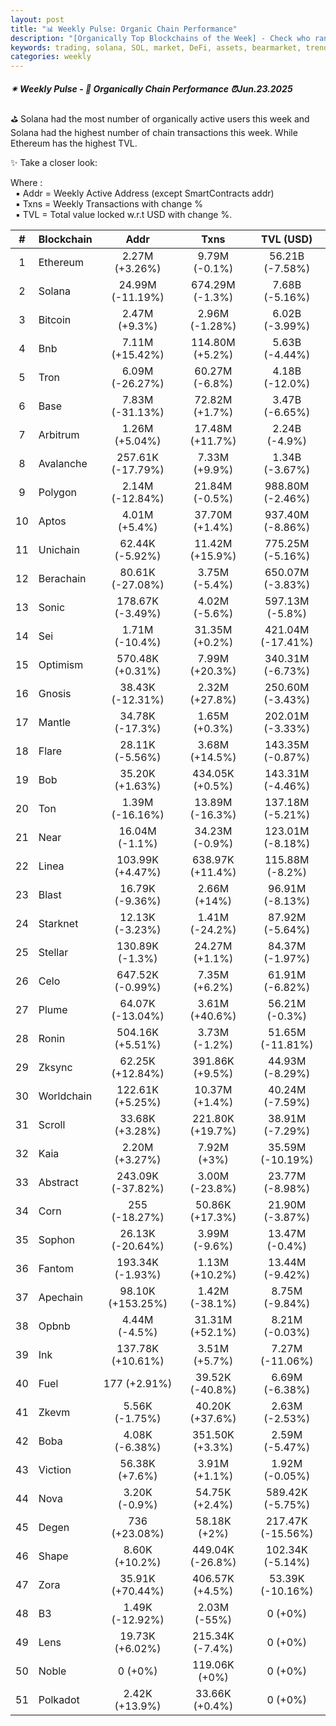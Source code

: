 ```yaml
---
layout: post
title: "📊 Weekly Pulse: Organic Chain Performance"
description: "[Organically Top Blockchains of the Week] - Check who ranked first this week in address, transactions and TVL"
keywords: trading, solana, SOL, market, DeFi, assets, bearmarket, trends, investment, web3, DEX
categories: weekly
---
```


##### ✴ Weekly Pulse - 📌 *Organically Chain Performance ⏰Jun.23.2025*

⛳ Solana had the most number of organically active users this week and Solana had the highest number of chain transactions this week. While Ethereum has the highest TVL.

✨ Take a closer look:

Where :  
&nbsp; ▪ Addr = Weekly Active Address (except SmartContracts addr)  
&nbsp; ▪ Txns = Weekly Transactions with change %  
&nbsp; ▪ TVL = Total value locked w.r.t USD with change %.  

| # | Blockchain |   Addr   |   Txns  | TVL (USD) |
|:-:|:-----------|:--------:|:-------:|:---------:|
|1 | Ethereum | 2.27M (+3.26%) | 9.79M (-0.1%) | 56.21B (-7.58%) |
|2 | Solana | 24.99M (-11.19%) | 674.29M (-1.3%) | 7.68B (-5.16%) |
|3 | Bitcoin | 2.47M (+9.3%) | 2.96M (-1.28%) | 6.02B (-3.99%) |
|4 | Bnb | 7.11M (+15.42%) | 114.80M (+5.2%) | 5.63B (-4.44%) |
|5 | Tron | 6.09M (-26.27%) | 60.27M (-6.8%) | 4.18B (-12.0%) |
|6 | Base | 7.83M (-31.13%) | 72.82M (+1.7%) | 3.47B (-6.65%) |
|7 | Arbitrum | 1.26M (+5.04%) | 17.48M (+11.7%) | 2.24B (-4.9%) |
|8 | Avalanche | 257.61K (-17.79%) | 7.33M (+9.9%) | 1.34B (-3.67%) |
|9 | Polygon | 2.14M (-12.84%) | 21.84M (-0.5%) | 988.80M (-2.46%) |
|10 | Aptos | 4.01M (+5.4%) | 37.70M (+1.4%) | 937.40M (-8.86%) |
|11 | Unichain | 62.44K (-5.92%) | 11.42M (+15.9%) | 775.25M (-5.16%) |
|12 | Berachain | 80.61K (-27.08%) | 3.75M (-5.4%) | 650.07M (-3.83%) |
|13 | Sonic | 178.67K (-3.49%) | 4.02M (-5.6%) | 597.13M (-5.8%) |
|14 | Sei | 1.71M (-10.4%) | 31.35M (+0.2%) | 421.04M (-17.41%) |
|15 | Optimism | 570.48K (+0.31%) | 7.99M (+20.3%) | 340.31M (-6.73%) |
|16 | Gnosis | 38.43K (-12.31%) | 2.32M (+27.8%) | 250.60M (-3.43%) |
|17 | Mantle | 34.78K (-17.3%) | 1.65M (+0.3%) | 202.01M (-3.33%) |
|18 | Flare | 28.11K (-5.56%) | 3.68M (+14.5%) | 143.35M (-0.87%) |
|19 | Bob | 35.20K (+1.63%) | 434.05K (+0.5%) | 143.31M (-4.46%) |
|20 | Ton | 1.39M (-16.16%) | 13.89M (-16.3%) | 137.18M (-5.21%) |
|21 | Near | 16.04M (-1.1%) | 34.23M (-0.9%) | 123.01M (-8.18%) |
|22 | Linea | 103.99K (+4.47%) | 638.97K (+11.4%) | 115.88M (-8.2%) |
|23 | Blast | 16.79K (-9.36%) | 2.66M (+14%) | 96.91M (-8.13%) |
|24 | Starknet | 12.13K (-3.23%) | 1.41M (-24.2%) | 87.92M (-5.64%) |
|25 | Stellar | 130.89K (-1.3%) | 24.27M (+1.1%) | 84.37M (-1.97%) |
|26 | Celo | 647.52K (-0.99%) | 7.35M (+6.2%) | 61.91M (-6.82%) |
|27 | Plume | 64.07K (-13.04%) | 3.61M (+40.6%) | 56.21M (-0.3%) |
|28 | Ronin | 504.16K (+5.51%) | 3.73M (-1.2%) | 51.65M (-11.81%) |
|29 | Zksync | 62.25K (+12.84%) | 391.86K (+9.5%) | 44.93M (-8.29%) |
|30 | Worldchain | 122.61K (+5.25%) | 10.37M (+1.4%) | 40.24M (-7.59%) |
|31 | Scroll | 33.68K (+3.28%) | 221.80K (+19.7%) | 38.91M (-7.29%) |
|32 | Kaia | 2.20M (+3.27%) | 7.92M (+3%) | 35.59M (-10.19%) |
|33 | Abstract | 243.09K (-37.82%) | 3.00M (-23.8%) | 23.77M (-8.98%) |
|34 | Corn | 255 (-18.27%) | 50.86K (+17.3%) | 21.90M (-3.87%) |
|35 | Sophon | 26.13K (-20.64%) | 3.99M (-9.6%) | 13.47M (-0.4%) |
|36 | Fantom | 193.34K (-1.93%) | 1.13M (+10.2%) | 13.44M (-9.42%) |
|37 | Apechain | 98.10K (+153.25%) | 1.42M (-38.1%) | 8.75M (-9.84%) |
|38 | Opbnb | 4.44M (-4.5%) | 31.31M (+52.1%) | 8.21M (-0.03%) |
|39 | Ink | 137.78K (+10.61%) | 3.51M (+5.7%) | 7.27M (-11.06%) |
|40 | Fuel | 177 (+2.91%) | 39.52K (-40.8%) | 6.69M (-6.38%) |
|41 | Zkevm | 5.56K (-1.75%) | 40.20K (+37.6%) | 2.63M (-2.53%) |
|42 | Boba | 4.08K (-6.38%) | 351.50K (+3.3%) | 2.59M (-5.47%) |
|43 | Viction | 56.38K (+7.6%) | 3.91M (+1.1%) | 1.92M (-0.05%) |
|44 | Nova | 3.20K (-0.9%) | 54.75K (+2.4%) | 589.42K (-5.75%) |
|45 | Degen | 736 (+23.08%) | 58.18K (+2%) | 217.47K (-15.56%) |
|46 | Shape | 8.60K (+10.2%) | 449.04K (-26.8%) | 102.34K (-5.14%) |
|47 | Zora | 35.91K (+70.44%) | 406.57K (+4.5%) | 53.39K (-10.16%) |
|48 | B3 | 1.49K (-12.92%) | 2.03M (-55%) | 0 (+0%) |
|49 | Lens | 19.73K (+6.02%) | 215.34K (-7.4%) | 0 (+0%) |
|50 | Noble | 0 (+0%) | 119.06K (+0%) | 0 (+0%) |
|51 | Polkadot | 2.42K (+13.9%) | 33.66K (+0.4%) | 0 (+0%) |
